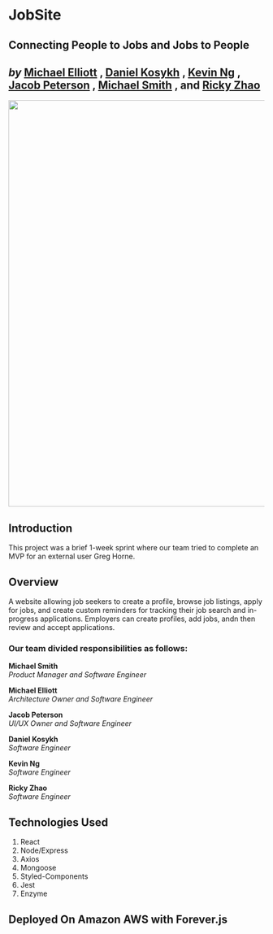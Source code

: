 # JobSite
## Connecting People to Jobs and Jobs to People
*by*
[Michael Elliott](https://github.com/melliottgithub)
,
[Daniel Kosykh](https://github.com/dankosykh)
,
[Kevin Ng](https://github.com/kevin-the-engi)
,
[Jacob Peterson](https://github.com/JacobWPeterson/PPFEC)
,
[Michael Smith](https://github.com/mijamessmith)
, and
[Ricky Zhao](https://github.com/rickBucket)
---

<p align="center">
  <img src="https://github.com/kevin-the-engi/JobSite/blob/main/jobsite.gif" align="center" width="800">
</p>


## Introduction
This project was a brief 1-week sprint where our team tried to complete an MVP for an external user Greg Horne.

## Overview
A website allowing job seekers to create a profile, browse job listings, apply for jobs, and create custom reminders for tracking their job search and in-progress applications. Employers can create profiles, add jobs, andn then review and accept applications.

### Our team divided responsibilities as follows:

**Michael Smith**\
*Product Manager and Software Engineer*

**Michael Elliott**\
*Architecture Owner and Software Engineer*

**Jacob Peterson**\
*UI/UX Owner and Software Engineer*

**Daniel Kosykh**\
*Software Engineer*

**Kevin Ng**\
*Software Engineer*

**Ricky Zhao**\
*Software Engineer*

## Technologies Used
1. React
2. Node/Express
3. Axios
4. Mongoose
5. Styled-Components
6. Jest
7. Enzyme

## Deployed On Amazon AWS with Forever.js

